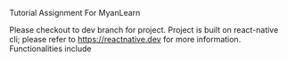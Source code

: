 Tutorial Assignment For MyanLearn

Please checkout to dev branch for project.
Project is built on react-native cli; please refer to https://reactnative.dev for more information.
Functionalities include
